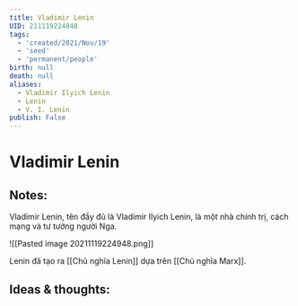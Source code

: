 ```yaml
---
title: Vladimir Lenin
UID: 211119224848
tags:
  - 'created/2021/Nov/19'
  - 'seed'
  - 'permanent/people'
birth: null
death: null
aliases:
  - Vladimir Ilyich Lenin
  - Lenin
  - V. I. Lenin
publish: False
---
```

# Vladimir Lenin

## Notes:
Vladimir Lenin, tên đầy đủ là Vladimir Ilyich Lenin, là một nhà chính trị, cách mạng và tư tưởng người Nga.

![[Pasted image 20211119224948.png]]

Lenin đã tạo ra [[Chủ nghĩa Lenin]] dựa trên [[Chủ nghĩa Marx]].

## Ideas & thoughts:
